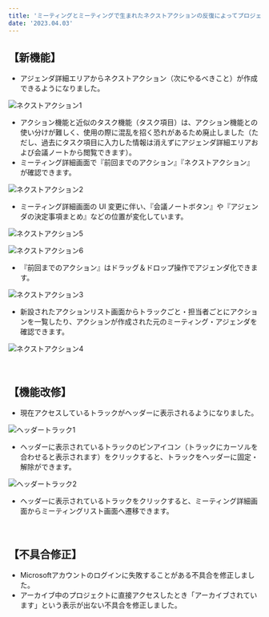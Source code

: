 ```yaml
---
title: 'ミーティングとミーティングで生まれたネクストアクションの反復によってプロジェクトを推進する、プロジェクト推進のメソッドを実践するための『アクション機能』をリリースしました。その他機能改修、不具合の修正を行いました。'
date: '2023.04.03'
---
```


## 【新機能】

- アジェンダ詳細エリアからネクストアクション（次にやるべきこと）が作成できるようになりました。

![ネクストアクション1](https://user-images.githubusercontent.com/49217331/229482722-c788dc98-39c5-489b-b593-3bd82482605b.jpg)

- アクション機能と近似のタスク機能（タスク項目）は、アクション機能との使い分けが難しく、使用の際に混乱を招く恐れがあるため廃止しました（ただし、過去にタスク項目に入力した情報は消えずにアジェンダ詳細エリアおよび会議ノートから閲覧できます）。
- ミーティング詳細画面で『前回までのアクション』『ネクストアクション』が確認できます。

![ネクストアクション2](https://user-images.githubusercontent.com/49217331/229484433-e7a346ba-bd4f-4d3e-b71b-c5ca2a636764.jpg)

- ミーティング詳細画面の UI 変更に伴い、『会議ノートボタン』や『アジェンダの決定事項まとめ』などの位置が変化しています。

![ネクストアクション5](https://user-images.githubusercontent.com/49217331/229513841-01b7cc27-5f30-4755-a5b7-be1f3839bdf8.jpg)

![ネクストアクション6](https://user-images.githubusercontent.com/49217331/229514139-3794982d-3d2e-4a8f-80f2-1730514b349b.jpg)

- 『前回までのアクション』はドラッグ＆ドロップ操作でアジェンダ化できます。

![ネクストアクション3](https://user-images.githubusercontent.com/49217331/229486841-bc495f54-27c5-4194-bc3e-af4906402b04.jpg)

- 新設されたアクションリスト画面からトラックごと・担当者ごとにアクションを一覧したり、アクションが作成された元のミーティング・アジェンダを確認できます。

![ネクストアクション4](https://user-images.githubusercontent.com/49217331/229487600-a0fa6ac8-9333-42b4-88df-941cf7b5ae67.jpg)


<br>

## 【機能改修】

- 現在アクセスしているトラックがヘッダーに表示されるようになりました。

![ヘッダートラック1](https://user-images.githubusercontent.com/49217331/229488359-e2d8b2ea-e093-424f-bda0-6c6895cf104d.jpg)

- ヘッダーに表示されているトラックのピンアイコン（トラックにカーソルを合わせると表示されます）をクリックすると、トラックをヘッダーに固定・解除ができます。

![ヘッダートラック2](https://user-images.githubusercontent.com/49217331/229488444-5c0fde56-70a4-4ed1-9ef0-9563ef928362.jpg)


- ヘッダーに表示されているトラックをクリックすると、ミーティング詳細画面からミーティングリスト画面へ遷移できます。

<br>

## 【不具合修正】

- Microsoftアカウントのログインに失敗することがある不具合を修正しました。
- アーカイブ中のプロジェクトに直接アクセスしたとき「アーカイブされています」という表示が出ない不具合を修正しました。
